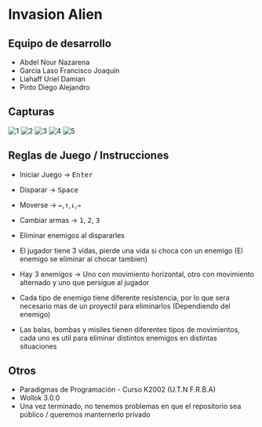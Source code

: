 # Invasion Alien 

## Equipo de desarrollo

- Abdel Nour Nazarena
- Garcia Laso Francisco Joaquín
- Liahaff Uriel Damian
- Pinto Diego Alejandro

## Capturas

![1](https://user-images.githubusercontent.com/57404639/197752032-90665e1e-338e-4755-a9ed-ab61244d0b28.png)
![2](https://user-images.githubusercontent.com/57404639/197752039-ef43349e-25ca-440d-bf55-a52fabb53c51.png)
![3](https://user-images.githubusercontent.com/57404639/197752043-2dbc17ac-5095-41e5-898d-085f38735a7a.png)
![4](https://user-images.githubusercontent.com/57404639/197752047-c95e35ae-e1f5-40ad-ab33-f5eefb172a85.png)
![5](https://user-images.githubusercontent.com/57404639/197752051-3aab03cc-ea3a-4678-9158-d248940ac813.png)


## Reglas de Juego / Instrucciones

- Iniciar Juego -> <kbd>Enter</kbd>
- Disparar -> <kbd>Space</kbd>
- Moverse -> <kbd>&larr;</kbd>,<kbd>&uarr;</kbd>,<kbd>&darr;</kbd>,<kbd>&rarr;</kbd>
- Cambiar armas -> <kbd>1</kbd>, <kbd>2</kbd>, <kbd>3</kbd>

- Eliminar enemigos al dispararles
- El jugador tiene 3 vidas, pierde una vida si choca con un enemigo (El enemigo se eliminar al chocar tambien)
- Hay 3 enemigos -> Uno con movimiento horizontal, otro con movimiento alternado y uno que persigue al jugador
- Cada tipo de enemigo tiene diferente resistencia, por lo que sera necesario mas de un proyectil para eliminarlos (Dependiendo del enemigo)
- Las balas, bombas y misiles tienen diferentes tipos de movimientos, cada uno es util para eliminar distintos enemigos en distintas situaciones

## Otros

- Paradigmas de Programación - Curso K2002 (U.T.N F.R.B.A)
- Wollok 3.0.0
- Una vez terminado, no tenemos problemas en que el repositorio sea público / queremos manternerlo privado
